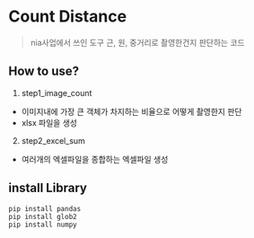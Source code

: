 # Count Distance
> nia사업에서 쓰인 도구
> 근, 원, 중거리로 촬영한건지 판단하는 코드

## How to use?
1. step1_image_count 
- 이미지내에 가장 큰 객체가 차지하는 비율으로 어떻게 촬영한지 판단
- xlsx 파일을 생성
2. step2_excel_sum
- 여러개의 엑셀파일을 종합하는 엑셀파일 생성

## install Library
```
pip install pandas
pip install glob2
pip install numpy 
```
